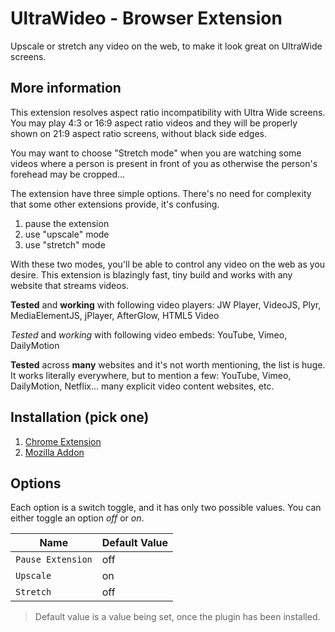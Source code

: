 # UltraWideo - Browser Extension

Upscale or stretch any video on the web, to make it look great on UltraWide screens.


## More information

This extension resolves aspect ratio incompatibility with Ultra Wide screens.
You may play 4:3 or 16:9 aspect ratio videos and they will be properly shown on 21:9 aspect ratio screens, without black side edges.

You may want to choose "Stretch mode" when you are watching some videos where a person is present in front of you as otherwise the person's forehead may be cropped...

The extension have three simple options. There's no need for complexity that some other extensions provide, it's confusing.

1. pause the extension
2. use "upscale" mode
3. use "stretch" mode

With these two modes, you'll be able to control any video on the web as you desire.
This extension is blazingly fast, tiny build and works with any website that streams videos.

**Tested** and **working** with following video players:
JW Player, VideoJS, Plyr, MediaElementJS, jPlayer, AfterGlow, HTML5 Video

*Tested* and *working* with following video embeds:
YouTube, Vimeo, DailyMotion

**Tested** across **many** websites and it's not worth mentioning, the list is huge. It works literally everywhere, but to mention a few:
YouTube, Vimeo, DailyMotion, Netflix... many explicit video content websites, etc.


## Installation (pick one)

1. [Chrome Extension](https://chrome.google.com/webstore/detail/ultrawideo/bfbnagnphiehemkdgmmficmjfddgfhpl)
2. [Mozilla Addon](https://addons.mozilla.org/en-US/firefox/addon/ultrawideo/)


## Options

Each option is a switch toggle, and it has only two possible values. 
You can either toggle an option _off_ or _on_.

| Name              | Default Value |
| ----------------- | ------------- |
| `Pause Extension` | off           |
| `Upscale`         | on            |
| `Stretch`         | off           |

> Default value is a value being set, once the plugin has been installed.
